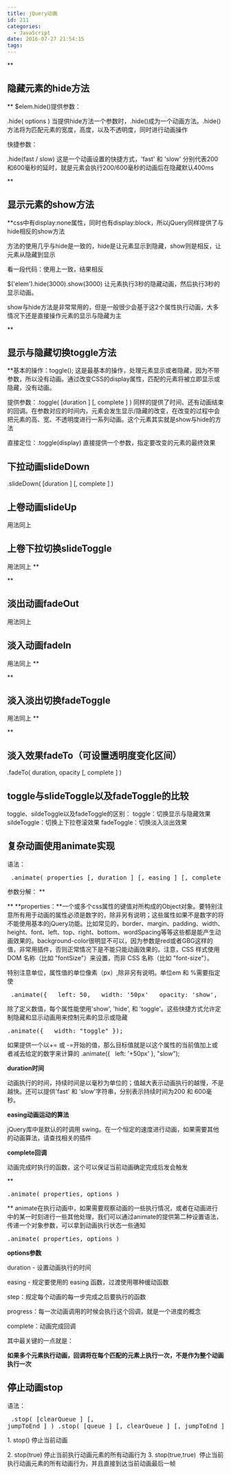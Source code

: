 ```yaml
---
title: jQuery动画
id: 211
categories:
  - JavaScript
date: 2016-07-27 21:54:15
tags:
---
```


**

## 隐藏元素的hide方法
**
$elem.hide()提供参数：

.hide( options ) 当提供hide方法一个参数时，.hide()成为一个动画方法。.hide()方法将为匹配元素的宽度，高度，以及不透明度，同时进行动画操作
<!--more-->
快捷参数：

.hide(fast / slow) 这是一个动画设置的快捷方式，'fast' 和 'slow' 分别代表200和600毫秒的延时，就是元素会执行200/600毫秒的动画后在隐藏默认400ms

**

## 显示元素的show方法
**css中有display:none属性，同时也有display:block，所以jQuery同样提供了与hide相反的show方法

方法的使用几乎与hide是一致的，hide是让元素显示到隐藏，show则是相反，让元素从隐藏到显示

看一段代码：使用上一致，结果相反

$('elem').hide(3000).show(3000) 让元素执行3秒的隐藏动画，然后执行3秒的显示动画。

show与hide方法是非常常用的，但是一般很少会基于这2个属性执行动画，大多情况下还是直接操作元素的显示与隐藏为主

**

## 显示与隐藏切换toggle方法
**基本的操作：toggle(); 这是最基本的操作，处理元素显示或者隐藏，因为不带参数，所以没有动画。通过改变CSS的display属性，匹配的元素将被立即显示或隐藏，没有动画。

提供参数：.toggle( [duration ] [, complete ] ) 同样的提供了时间、还有动画结束的回调。在参数对应的时间内，元素会发生显示/隐藏的改变，在改变的过程中会把元素的高、宽、不透明度进行一系列动画。这个元素其实就是show与hide的方法

直接定位：.toggle(display) 直接提供一个参数，指定要改变的元素的最终效果

<span>

## 下拉动画slideDown

</span>.slideDown( [duration ] [, complete ] )

<span>

## 上卷动画slideUp

</span>用法同上

<span>

## 上卷下拉切换slideToggle

</span>用法同上
<span>
  **

**</span>
<span>

## 淡出动画fadeOut

</span>
<span>用法同上</span>

<span>

## 淡入动画fadeIn

</span>
<span>用法同上</span>
<span>
  **

**
</span>
<span>

## 淡入淡出切换fadeToggle

</span>
<span>用法同上</span>
<span>
  **

**
</span>
<span>

## 淡入效果fadeTo（可设置透明度变化区间）

</span>.fadeTo( duration, opacity [, complete ] )

<span>

## toggle与slideToggle以及fadeToggle的比较

</span>toggle、sildeToggle以及fadeToggle的区别： toggle：切换显示与隐藏效果 sildeToggle：切换上下拉卷滚效果 fadeToggle：切换淡入淡出效果

<span>

## 复杂动画使用animate实现

</span>
语法：
<pre lang="javascript" > .animate( properties [, duration ] [, easing ] [, complete ] ) .animate( properties, options )</pre>

参数分解：
**

**
**properties：**一个或多个css属性的键值对所构成的Object对象。要特别注意所有用于动画的属性必须是数字的，除非另有说明；这些属性如果不是数字的将不能使用基本的jQuery功能。比如常见的，border、margin、padding、width、height、font、left、top、right、bottom、wordSpacing等等这些都是能产生动画效果的。background-color很明显不可以，因为参数是red或者GBG这样的值，非常用插件，否则正常情况下是不能只能动画效果的。注意，CSS 样式使用 DOM 名称（比如 "fontSize"）来设置，而非 CSS 名称（比如 "font-size"）。

特别注意单位，属性值的单位像素（px）,除非另有说明。单位em 和 %需要指定使

<pre lang="javascript"> .animate({   left: 50,   width: '50px'   opacity: 'show',   fontSize: "10em", }, 500);</pre> 除了定义数值，每个属性能使用'show', 'hide', 和 'toggle'。这些快捷方式允许定制隐藏和显示动画用来控制元素的显示或隐藏

<pre lang="javascript">.animate({   width: "toggle" });</pre> 如果提供一个以+= 或 -=开始的值，那么目标值就是以这个属性的当前值加上或者减去给定的数字来计算的 .animate({   left: '+50px' }, "slow");

**duration时间**

动画执行的时间，持续时间是以毫秒为单位的；值越大表示动画执行的越慢，不是越快。还可以提供'fast' 和 'slow'字符串，分别表示持续时间为200 和 600毫秒。

**easing动画运动的算法**

jQuery库中是默认的时调用 swing。在一个恒定的速度进行动画，如果需要其他的动画算法，请查找相关的插件

**complete回调**

动画完成时执行的函数，这个可以保证当前动画确定完成后发会触发

<span>
  **<pre lang="javascript">.animate( properties, options )</pre>**
</span>animate在执行动画中，如果需要观察动画的一些执行情况，或者在动画进行中的某一时刻进行一些其他处理，我们可以通过animate的提供第二种设置语法，传递一个对象参数，可以拿到动画执行状态一些通知

<pre lang="javascript">.animate( properties, options )</pre>

**options参数**

duration - 设置动画执行的时间

easing - 规定要使用的 easing 函数，过渡使用哪种缓动函数

step：规定每个动画的每一步完成之后要执行的函数

progress：每一次动画调用的时候会执行这个回调，就是一个进度的概念

complete：动画完成回调

其中最关键的一点就是：

**如果多个元素执行动画，回调将在每个匹配的元素上执行一次，不是作为整个动画执行一次**

<span>

## 停止动画stop

</span>语法：<pre lang="javascript"> .stop( [clearQueue ] [, jumpToEnd ] ) .stop( [queue ] [, clearQueue ] [, jumpToEnd ] )</pre>

<span>1\. stop() 停止当前动画</span>

<span>2\. stop(true) 停止当前执行动画元素的所有动画行为</span>
<span>
  <span>
    <span>3. stop(true,true)  停止当前执行动画元素的所有动画行为，并且直接到达当前动画最后一帧</span></span>
</span>